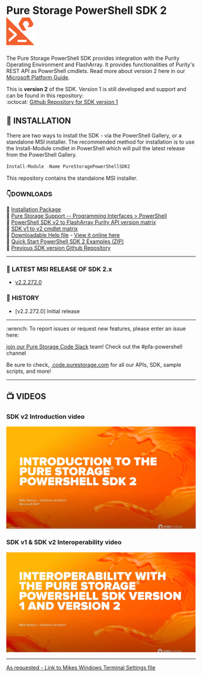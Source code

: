
# Pure Storage PowerShell SDK 2 &nbsp;&nbsp;&nbsp;&nbsp; <img src="/images/pure_powershell_sdk.png">


The Pure Storage PowerShell SDK provides integration with the Purity Operating Environment and FlashArray. It provides functionalities of Purity's REST API as PowerShell cmdlets. Read more about version 2 here in our [Microsoft Platform Guide](https://support.purestorage.com/Solutions/Microsoft_Platform_Guide/a_Windows_PowerShell).

This is __version 2__ of the SDK. Version 1 is still developed and support and can be found in this repository:<br>
:octocat: [Github Repository for SDK version 1](https://www.github.com/PureStorage-Connect/PowerShellSDK)

## :floppy_disk: INSTALLATION
There are two ways to install the SDK - via the PowerShell Gallery, or a standalone MSI installer. The recommended method for installation is to use the Install-Module cmdlet in PowerShell which will pull the latest release from the PowerShell Gallery.
```powershell
Install-Module -Name PureStoragePowerShellSDK2
```
This repository contains the standalone MSI installer.

### :point_down:DOWNLOADS
:small_orange_diamond: [Installation Package](https://github.com/PureStorage-Connect/PowerShellSDK2/blob/master/PurePowerShellSDKInstaller.msi)<br>
:small_orange_diamond: [Pure Storage Support -- Programming Interfaces > PowerShell](https://support.purestorage.com/Solutions/Microsoft_Platform_Guide/a_Windows_PowerShell)<br>
:small_orange_diamond: [PowerShell SDK v2 to FlashArray Purity API version matrix](https://github.com/PureStorage-Connect/PowerShellSDK2/blob/master/Pure_SDKv2-Purity_APIs_Matrix.csv)<br>
:small_orange_diamond: [SDK v1 to v2 cmdlet matrix](https://github.com/PureStorage-Connect/PowerShellSDK2/blob/master/Pure_Storage_PowerShell_SDK_v1_to_V2_cmdlet_Matrix.pdf)<br>
:small_orange_diamond: [Downloadable Help file](https://github.com/PureStorage-Connect/PowerShellSDK2/blob/master/PureStoragePowerShellSDK2-Help.html) - [View it online here](https://htmlpreview.github.io/?https://github.com/PureStorage-Connect/PowerShellSDK2/blob/master/PureStoragePowerShellSDK2-Help.html)<br>
:small_orange_diamond: [Quick Start PowerShell SDK 2 Examples (ZIP)](https://github.com/PureStorage-Connect/PowerShellSDK2/blob/master/SDK2-Examples.zip)<br>
:small_orange_diamond: [Previous SDK version Github Repository](https://www.github.com/PureStorage-Connect/PowerShellSDK)

<!-- wp:separator -->
<hr class="wp-block-separator"/>
<!-- /wp:separator -->

### :rocket: LATEST MSI RELEASE OF SDK 2.x
* [v2.2.272.0](https://github.com/PureStorage-Connect/PowerShellSDK/releases/tag/v1.17.3)

### :date: HISTORY
* [v2.2.272.0] Initial release


<!-- wp:separator -->
<hr class="wp-block-separator"/>
<!-- /wp:separator -->

<!-- wp:paragraph -->
<p> :wrench: To report issues or request new features, please enter an issue here:</em></p>
<!-- /wp:paragraph -->

<!-- wp:paragraph -->
<p><a href="https://github.com/PureStorage-Connect/PureStoragePowerShellSDK2/issues</a></p>
<!-- /wp:paragraph -->

<!-- wp:paragraph -->
<p> :question: For questions,&nbsp;<a href="https://codeinvite.purestorage.com/">join our Pure Storage Code Slack</a>&nbsp;team! Check out the #pfa-powershell channel</p>
<!-- /wp:paragraph -->

<!-- wp:paragraph -->
<p>Be sure to check,&nbsp;<a href="https://code.purestorage.com/"> code.purestorage.com</a> for all our APIs, SDK, sample scripts, and more!</p>
<!-- /wp:paragraph -->

<!-- wp:separator -->
<hr class="wp-block-separator"/>
<!-- /wp:separator -->

## :tv: VIDEOS
### SDK v2 Introduction video <br>
[![](/images/introv2.png)](http://www.youtube.com/watch?v=WHJbojMHy8M "Pure PowerShell SDK v2")
<br>
### SDK v1 & SDK v2 Interoperability video <br>
[![](/images/interop.png)](http://www.youtube.com/watch?v=R7rYRl7feGM "Pure PowerShell SDK v2")

<!-- wp:separator -->
<hr class="wp-block-separator"/>
<!-- /wp:separator -->

[As requested - Link to Mikes Windows Terminal Settings file](https://github.com/mikenelson-io/MSTerminal)


